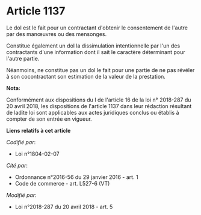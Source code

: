 # Article 1137

Le dol est le fait pour un contractant d'obtenir le consentement de l'autre par des manœuvres ou des mensonges.

Constitue également un dol la dissimulation intentionnelle par l'un des contractants d'une information dont il sait le
caractère déterminant pour l'autre partie.

Néanmoins, ne constitue pas un dol le fait pour une partie de ne pas révéler à son cocontractant son estimation de la valeur
de la prestation.

**Nota:**

Conformément aux dispositions du I de l'article 16 de la loi n° 2018-287 du 20 avril 2018, les dispositions de l'article 1137
dans leur rédaction résultant de ladite loi sont applicables aux actes juridiques conclus ou établis à compter de son entrée
en vigueur.

**Liens relatifs à cet article**

_Codifié par_:

  - Loi n°1804-02-07

_Cité par_:

  - Ordonnance n°2016-56 du 29 janvier 2016 - art. 1
  - Code de commerce - art. L527-6 (VT)

_Modifié par_:

  - Loi n°2018-287 du 20 avril 2018 - art. 5
